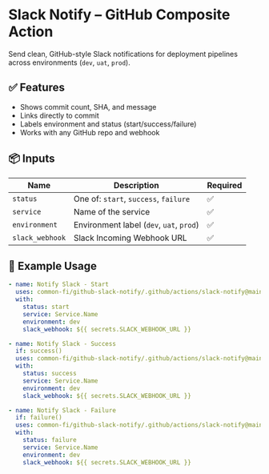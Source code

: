 # Slack Notify – GitHub Composite Action

Send clean, GitHub-style Slack notifications for deployment pipelines across environments (`dev`, `uat`, `prod`).

## ✅ Features

- Shows commit count, SHA, and message
- Links directly to commit
- Labels environment and status (start/success/failure)
- Works with any GitHub repo and webhook

## 📦 Inputs

| Name           | Description                                 | Required |
|----------------|---------------------------------------------|----------|
| `status`       | One of: `start`, `success`, `failure`       | ✅       |
| `service`      | Name of the service                         | ✅       |
| `environment`  | Environment label (`dev`, `uat`, `prod`)    | ✅       |
| `slack_webhook`| Slack Incoming Webhook URL                  | ✅       |

## 🧪 Example Usage

```yaml
- name: Notify Slack - Start
  uses: common-fi/github-slack-notify/.github/actions/slack-notify@main
  with:
    status: start
    service: Service.Name
    environment: dev
    slack_webhook: ${{ secrets.SLACK_WEBHOOK_URL }}

- name: Notify Slack - Success
  if: success()
  uses: common-fi/github-slack-notify/.github/actions/slack-notify@main
  with:
    status: success
    service: Service.Name
    environment: dev
    slack_webhook: ${{ secrets.SLACK_WEBHOOK_URL }}

- name: Notify Slack - Failure
  if: failure()
  uses: common-fi/github-slack-notify/.github/actions/slack-notify@main
  with:
    status: failure
    service: Service.Name
    environment: dev
    slack_webhook: ${{ secrets.SLACK_WEBHOOK_URL }}
